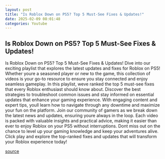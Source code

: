 ```yaml
---
layout: post
title: "Is Roblox Down on PS5? Top 5 Must-See Fixes & Updates!"
date: 2025-02-09 08:01:48
categories: Youtube
---
```


## Is Roblox Down on PS5? Top 5 Must-See Fixes & Updates!

Is Roblox Down on PS5? Top 5 Must-See Fixes & Updates!
Dive into our exciting playlist that explores the latest updates and fixes for Roblox on PS5! Whether youre a seasoned player or new to the game, this collection of videos is your go-to resource to ensure you stay connected and enjoy seamless gameplay. 
In this playlist, weve ranked the top 5 must-see fixes that every Roblox enthusiast should know about. Discover the best strategies to troubleshoot common issues and stay informed on essential updates that enhance your gaming experience. With engaging content and expert tips, youll learn how to navigate through any downtime and maximize your fun on the platform.
Join our community of gamers as we break down the latest news and updates, ensuring youre always in the loop. Each video is packed with valuable insights and practical advice, making it easier than ever to enjoy Roblox on your PS5 without interruptions. 
Dont miss out on the chance to level up your gaming knowledge and keep your adventures alive. Click play and explore the top-ranked fixes and updates that will transform your Roblox experience today!

[source](https://www.youtube.com/playlist?list=PLpv4c_6ttqEDRl9lDzU72g7tsm0C9vTN4)